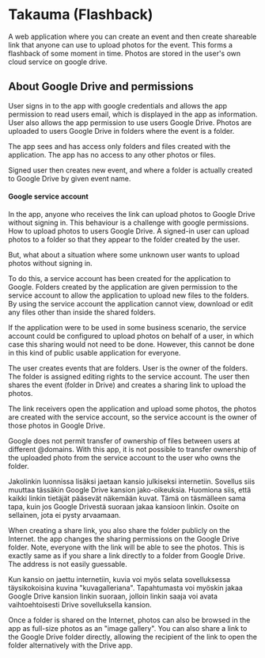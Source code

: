 # Takauma (Flashback)

A web application where you can create an event and then create shareable link that anyone can use to upload photos for the event. This forms a flashback of some moment in time. Photos are stored in the user's own cloud service on google drive.

## About Google Drive and permissions

User signs in to the app with google credentials and allows the app permission to read users email, which is displayed in the app as information. User also allows the app permission to use users Google Drive. Photos are uploaded to users Google Drive in folders where the event is a folder.

The app sees and has access only folders and files created with the application. The app has no access to any other photos or files.

Signed user then creates new event, and where a folder is actually created to Google Drive by given event name.

#### Google service account

In the app, anyone who receives the link can upload photos to Google Drive without signing in. This behaviour is a challenge with google permissions. How to upload photos to users Google Drive. A signed-in user can upload photos to a folder so that they appear to the folder created by the user.

But, what about a situation where some unknown user wants to upload photos without signing in.

To do this, a service account has been created for the application to Google. Folders created by the application are given permission to the service account to allow the application to upload new files to the folders. By using the service account the application cannot view, download or edit any files other than inside the shared folders.

If the application were to be used in some business scenario, the service account could be configured to upload photos on behalf of a user, in which case this sharing would not need to be done. However, this cannot be done in this kind of public usable application for everyone.

The user creates events that are folders. User is the owner of the folders. The folder is assigned editing rights to the service account. The user then shares the event (folder in Drive) and creates a sharing link to upload the photos.

The link receivers open the application and upload some photos, the photos are created with the service account, so the service account is the owner of those photos in Google Drive.

Google does not permit transfer of ownership of files between users at different @domains. With this app, it is not possible to transfer ownership of the uploaded photo from the service account to the user who owns the folder.

Jakolinkin luonnissa lisäksi jaetaan kansio julkiseksi internetiin. Sovellus siis muuttaa tässäkin Google Drive kansion jako-oikeuksia. Huomiona siis, että kaikki linkin tietäjät pääsevät näkemään kuvat. Tämä on täsmälleen sama tapa, kuin jos Google Drivestä suoraan jakaa kansioon linkin. Osoite on sellainen, jota ei pysty arvaamaan.

When creating a share link, you also share the folder publicly on the Internet. the app changes the sharing permissions on the Google Drive folder. Note, everyone with the link will be able to see the photos. This is exactly same as if you share a link directly to a folder from Google Drive. The address is not easily guessable.

Kun kansio on jaettu internetiin, kuvia voi myös selata sovelluksessa täysikokoisina kuvina "kuvagalleriana". Tapahtumasta voi myöskin jakaa Google Drive kansion linkin suoraan, jolloin linkin saaja voi avata vaihtoehtoisesti Drive sovelluksella kansion.

Once a folder is shared on the Internet, photos can also be browsed in the app as full-size photos as an "image gallery". You can also share a link to the Google Drive folder directly, allowing the recipient of the link to open the folder alternatively with the Drive app.
